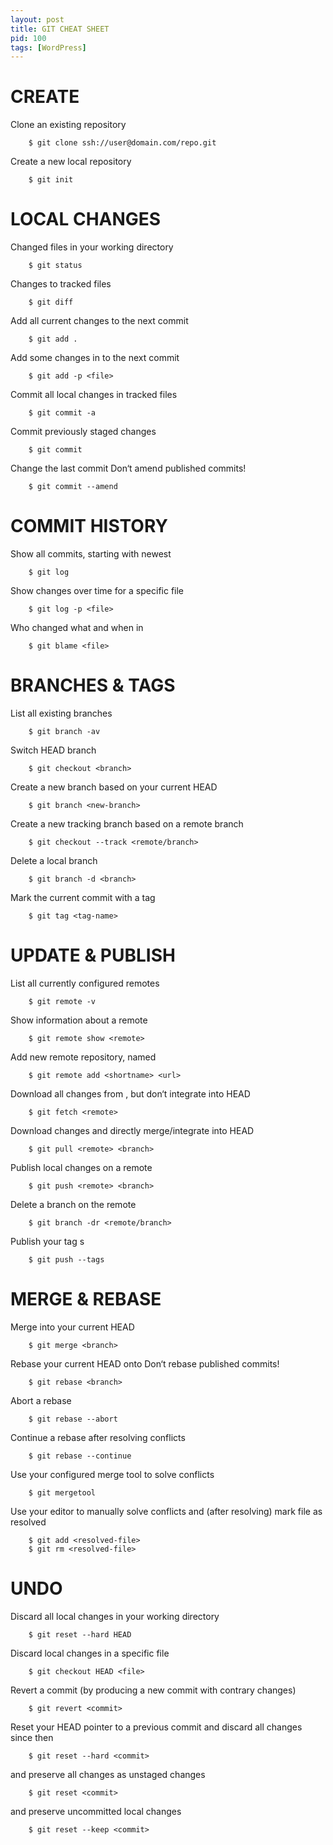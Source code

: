 ```yaml
---
layout: post
title: GIT CHEAT SHEET
pid: 100
tags: [WordPress]
---
```

# CREATE
Clone an existing repository

        $ git clone ssh://user@domain.com/repo.git
  
Create a new local repository

        $ git init
  
# LOCAL CHANGES

Changed files in your working directory

        $ git status
        
Changes to tracked files

        $ git diff
        
Add all current changes to the next commit

        $ git add .
        
Add some changes in <file> to the next commit

        $ git add -p <file>
        
Commit all local changes in tracked files

        $ git commit -a
        
Commit previously staged changes

        $ git commit
        
Change the last commit
Don‘t amend published commits!

        $ git commit --amend
        
# COMMIT HISTORY

Show all commits, starting with newest

        $ git log
        
Show changes over time for a specific file

        $ git log -p <file>
        
Who changed what and when in <file>

        $ git blame <file>
        
# BRANCHES & TAGS

List all existing branches

        $ git branch -av
        
Switch HEAD branch

        $ git checkout <branch>
        
Create a new branch based
on your current HEAD

        $ git branch <new-branch>
        
Create a new tracking branch based on
a remote branch

        $ git checkout --track <remote/branch>
        
Delete a local branch

        $ git branch -d <branch>
        
Mark the current commit with a tag

        $ git tag <tag-name>
        
# UPDATE & PUBLISH
List all currently configured remotes

        $ git remote -v
        
Show information about a remote

        $ git remote show <remote>
        
Add new remote repository, named <remote>

        $ git remote add <shortname> <url>
        
Download all changes from <remote>,
but don‘t integrate into HEAD

        $ git fetch <remote>
        
Download changes and directly
merge/integrate into HEAD

        $ git pull <remote> <branch>
        
Publish local changes on a remote

        $ git push <remote> <branch>
        
Delete a branch on the remote

        $ git branch -dr <remote/branch>
        
Publish your tag s

        $ git push --tags
        
# MERGE & REBASE
Merge <branch> into your current HEAD

        $ git merge <branch>
        
Rebase your current HEAD onto <branch>
Don‘t rebase published commits!

        $ git rebase <branch>
        
Abort a rebase

        $ git rebase --abort
        
Continue a rebase after resolving conflicts

        $ git rebase --continue
        
Use your configured merge tool to
solve conflicts

        $ git mergetool
        
Use your editor to manually solve conflicts
and (after resolving) mark file as resolved

        $ git add <resolved-file>
        $ git rm <resolved-file> 
        
# UNDO
Discard all local changes in your working
directory

        $ git reset --hard HEAD
        
Discard local changes in a specific file

        $ git checkout HEAD <file>
        
Revert a commit (by producing a new commit
with contrary changes)

        $ git revert <commit>
        
Reset your HEAD pointer to a previous commit
and discard all changes since then

        $ git reset --hard <commit>
        
and preserve all changes as unstaged changes

        $ git reset <commit>
        
and preserve uncommitted local changes

        $ git reset --keep <commit>
